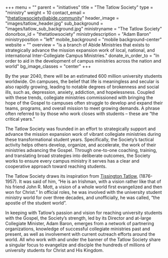+++
menu = ""
parent = "initiatives"
title = "The Tatlow Society"
type = "ministry"
weight = 10
contact_email = "thetatlowsociety@abide.community"
header_image = "images/tatlow_header.jpg"
sub_background = "images/tatlow_sub_background.jpg"
ministryname = "The Tatlow Society"
donorbox_id = "thetatlowsociety"
ministrydescription = "Adam Baron"
ministryposition = "left"
mobile_background = "mobile background-center"
website = ""
overview = "is a branch of Abide Ministries that exists to strategically advance the mission expansion work of local, national, and international Inter-Collegiate Campus Ministries."
donate_in_order_to = "In order to aid in the development of campus ministries across the nation and world"
bg_image_classes = "center"
+++

By the year 2040, there will be an estimated 600 million university students worldwide. On campuses, the belief that life is meaningless and secular is also rapidly growing, leading to notable degrees of brokenness and social ills, such as, depression, anxiety, addiction, and hopelessness. Coupled with these trends, collegiate ministries commissioned with bringing the hope of the Gospel to campuses often struggle to develop and expand their teams, programs, and overall mission to meet growing demands. A phrase often referred to by those who work closes with students – these are “the critical years.”
 
The Tatlow Society was founded in an effort to strategically support and advance the mission expansion work of vibrant collegiate ministries during these transformational student years. Specifically, the Society’s tactical activity helps others develop, organize, and accelerate, the work of their ministries advancing the Gospel. Through one-to-one coaching, training, and translating broad strategies into deliberate outcomes, the Society works to ensure every campus ministry it serves has a clear and cooperative approach toward reaching students.
 
The Tatlow Society draws its inspiration from [Tissington Tatlow](../pdf/tatlow.pdf), (1876-1957). It was said of him, “He is an Irishman, with a vision rather like that of his friend John R. Mott, a vision of a whole world first evangelized and then won for Christ.” In official roles, he was involved with the university student ministry world for over three decades, and unofficially, he was called, “the apostle of the student world”.
 
In keeping with Tatlow’s passion and vision for reaching university students with the Gospel, the Society’s strength, led by its Director and at-large Collegiate Minister, Adam Baron, emerges from a network of partnering organizations, knowledge of successful collegiate ministries past and present, as well as involvement with current outreach efforts around the world. All who work with and under the banner of the Tatlow Society share a singular focus to evangelize and disciple the hundreds of millions of university students for Christ and His Kingdom.